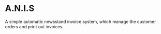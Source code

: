 # A.N.I.S
A simple automatic newsstand invoice system, which manage the customer orders and print out invoices.
